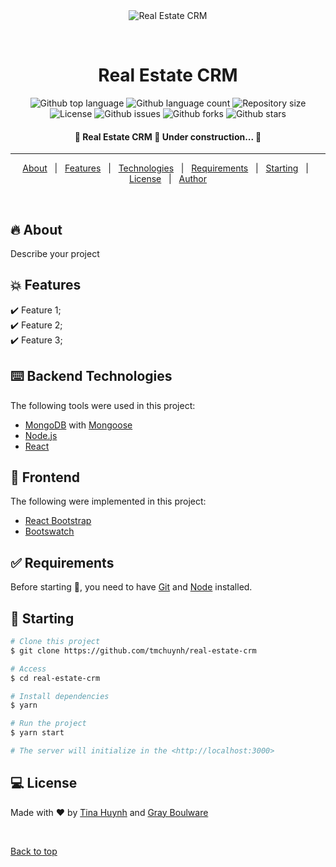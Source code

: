 <div align="center" id="top"> 
  <img src="./.github/app.gif" alt="Real Estate CRM" />

  &#xa0;

  <!-- <a href="https://realestatecrm.netlify.app">Demo</a> -->
</div>

<h1 align="center">Real Estate CRM</h1>

<p align="center">
  <img alt="Github top language" src="https://img.shields.io/github/languages/top/tmchuynh/real-estate-crm?color=56BEB8">

  <img alt="Github language count" src="https://img.shields.io/github/languages/count/tmchuynh/real-estate-crm?color=56BEB8">

  <img alt="Repository size" src="https://img.shields.io/github/repo-size/tmchuynh/real-estate-crm?color=56BEB8">

  <img alt="License" src="https://img.shields.io/github/license/tmchuynh/real-estate-crm?color=56BEB8">

  <img alt="Github issues" src="https://img.shields.io/github/issues/tmchuynh/real-estate-crm?color=56BEB8" />

  <img alt="Github forks" src="https://img.shields.io/github/forks/tmchuynh/real-estate-crm?color=56BEB8" />

  <img alt="Github stars" src="https://img.shields.io/github/stars/tmchuynh/real-estate-crm?color=56BEB8" />
</p>

<!-- Status -->

<h4 align="center"> 
	🚧  Real Estate CRM 🚀 Under construction...  🚧
</h4> 

<hr>

<p align="center">
  <a href="#dart-about">About</a> &#xa0; | &#xa0; 
  <a href="#sparkles-features">Features</a> &#xa0; | &#xa0;
  <a href="#rocket-technologies">Technologies</a> &#xa0; | &#xa0;
  <a href="#white_check_mark-requirements">Requirements</a> &#xa0; | &#xa0;
  <a href="#checkered_flag-starting">Starting</a> &#xa0; | &#xa0;
  <a href="#memo-license">License</a> &#xa0; | &#xa0;
  <a href="https://github.com/tmchuynh" target="_blank">Author</a>
</p>

<br>

## :fire: About ##

Describe your project

## :boom: Features ##

:heavy_check_mark: Feature 1;\
:heavy_check_mark: Feature 2;\
:heavy_check_mark: Feature 3;

## :keyboard: Backend Technologies ##

The following tools were used in this project:

- [MongoDB](https://www.mongodb.com/blog/post/big-reasons-upgrade-mongodb-6-0) with [Mongoose](https://mongoosejs.com/)
- [Node.js](https://nodejs.org/en/)
- [React](https://pt-br.reactjs.org/)

## :star2: Frontend ##

The following were implemented in this project:

- [React Bootstrap](https://react-bootstrap.github.io/getting-started/introduction/)
- [Bootswatch](https://bootswatch.com/)

## :white_check_mark: Requirements ##

Before starting :checkered_flag:, you need to have [Git](https://git-scm.com) and [Node](https://nodejs.org/en/) installed.

## :dart: Starting ##

```bash
# Clone this project
$ git clone https://github.com/tmchuynh/real-estate-crm

# Access
$ cd real-estate-crm

# Install dependencies
$ yarn

# Run the project
$ yarn start

# The server will initialize in the <http://localhost:3000>
```

## :computer: License ##

Made with :heart: by <a href="https://github.com/tmchuynh" target="_blank">Tina Huynh</a> and <a href="https://github.com/MGBoulware88" target="_blank">
Gray Boulware</a>

&#xa0;

<a href="#top">Back to top</a>
